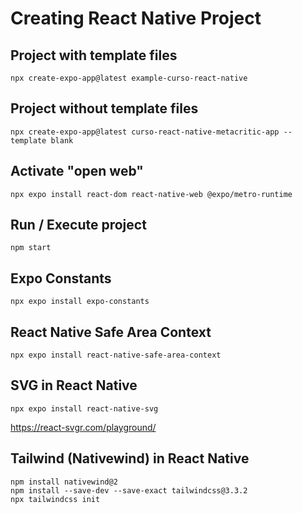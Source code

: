 # Creating React Native Project
## Project with template files
```shell
npx create-expo-app@latest example-curso-react-native
```
## Project without template files
```shell
npx create-expo-app@latest curso-react-native-metacritic-app --template blank
```
## Activate "open web"
```shell
npx expo install react-dom react-native-web @expo/metro-runtime
```
## Run / Execute project
```shell
npm start
```
## Expo Constants
```shell
npx expo install expo-constants
```
## React Native Safe Area Context
```shell
npx expo install react-native-safe-area-context
```
## SVG in React Native
```shell
npx expo install react-native-svg
```
https://react-svgr.com/playground/
## Tailwind (Nativewind) in React Native
```shell
npm install nativewind@2
npm install --save-dev --save-exact tailwindcss@3.3.2
npx tailwindcss init
```